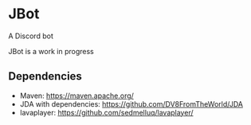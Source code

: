 # JBot
A Discord bot


JBot is a work in progress

## Dependencies
* Maven: https://maven.apache.org/
* JDA with dependencies: https://github.com/DV8FromTheWorld/JDA
* lavaplayer: https://github.com/sedmelluq/lavaplayer/

